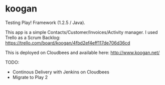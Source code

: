 koogan
======

Testing Play! Framework (1.2.5 / Java).

This app is a simple Contacts/Customer/Invoices/Activity manager.
I used Trello as a Scrum Backlog:
https://trello.com/board/koogan/4fbd2ef4eff117de706d36cd

This is deployed on Cloudbees and available here:
http://www.koogan.net/

TODO:
- Continous Delivery with Jenkins on Cloudbees
- Migrate to Play 2

